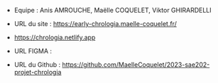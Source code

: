 - Equipe : Anis AMROUCHE, Maëlle COQUELET, Viktor GHIRARDELLI
- URL du site : https://early-chrologia.maelle-coquelet.fr/ 
- https://chrologia.netlify.app 

- URL FIGMA : 
- URL du Github : https://github.com/MaelleCoquelet/2023-sae202-projet-chrologia 
